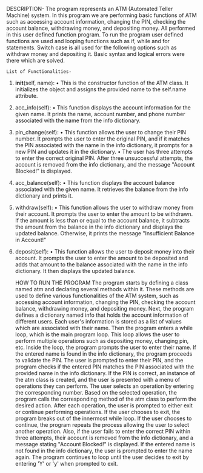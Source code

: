 DESCRIPTION-
The program represents an ATM (Automated Teller Machine) system. In this program we are performing basic functions of ATM such as accessing account information, changing the PIN, checking the account balance, withdrawing money, and depositing money. All performed in this user defined function program.
To run the program user defined functions are used and looping functions such as if, while and for statements. Switch case is all used for the following options such as withdraw money and depositing it. Basic syntax and logical errors were there which are solved.

 	List of Functionalities-
1.	__init__(self, name):
•	This is the constructor function of the ATM class. It initializes the object and assigns the provided name to the self.name attribute.
2.	acc_info(self):
•	This function displays the account information for the given name. It prints the name, account number, and phone number associated with the name from the info dictionary.
3.	pin_change(self):
•	This function allows the user to change their PIN number. It prompts the user to enter the original PIN, and if it matches the PIN associated with the name in the info dictionary, it prompts for a new PIN and updates it in the dictionary.
•	The user has three attempts to enter the correct original PIN. After three unsuccessful attempts, the account is removed from the info dictionary, and the message "Account Blocked!" is displayed.
4.	acc_balance(self):
•	This function displays the account balance associated with the given name. It retrieves the balance from the info dictionary and prints it.
5.	withdraw(self):
•	This function allows the user to withdraw money from their account. It prompts the user to enter the amount to be withdrawn. If the amount is less than or equal to the account balance, it subtracts the amount from the balance in the info dictionary and displays the updated balance. Otherwise, it prints the message "Insufficient Balance in Account!"
6.	deposit(self):
•	This function allows the user to deposit money into their account. It prompts the user to enter the amount to be deposited and adds that amount to the balance associated with the name in the info dictionary. It then displays the updated balance.

 	HOW TO RUN THE PROGRAM
The program starts by defining a class named atm and declaring several methods within it. These methods are used to define various functionalities of the ATM system, such as accessing account information, changing the PIN, checking the account balance, withdrawing money, and depositing money.
Next, the program defines a dictionary named info that holds the account information of different users. Each user's information is stored as a list of values which are associated with their name.
Then the program enters a while loop, which is the main program loop. This loop allows the user to perform multiple operations such as depositing money, changing pin, etc.
Inside the loop, the program prompts the user to enter their name. If the entered name is found in the info dictionary, the program proceeds to validate the PIN. The user is prompted to enter their PIN, and the program checks if the entered PIN matches the PIN associated with the provided name in the info dictionary. If the PIN is correct, an instance of the atm class is created, and the user is presented with a menu of operations they can perform. The user selects an operation by entering the corresponding number. Based on the selected operation, the program calls the corresponding method of the atm class to perform the desired action.
After each operation, the user is prompted to either exit or continue performing operations. If the user chooses to exit, the program breaks out of the innermost while loop. If the user chooses to continue, the program repeats the process allowing the user to select another operation.
Also, if the user fails to enter the correct PIN within three attempts, their account is removed from the info dictionary, and a message stating "Account Blocked!" is displayed. If the entered name is not found in the info dictionary, the user is prompted to enter the name again.
The program continues to loop until the user decides to exit by entering 'Y' or 'y' when prompted to exit.

